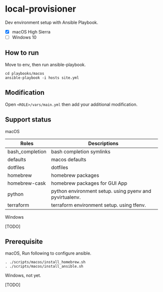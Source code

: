 # local-provisioner

Dev environment setup with Ansible Playbook.

- [x] macOS High Sierra
- [ ] Windows 10

## How to run

Move to env, then run ansible-playbook.

```shell
cd playbooks/macos
ansible-playbook -i hosts site.yml
```

## Modification

Open `<ROLE>/vars/main.yml` then add your additional modification.

## Support status

macOS

Roles | Descriptions
---- | ----
bash_completion | bash completion symlinks
defaults | macos defaults
dotfiles | dotfiles
homebrew | homebrew packages
homebrew-cask | homebrew packages for GUI App
python | python environment setup. using pyenv and pyvirtualenv.
terraform | terraform environment setup. using tfenv.

Windows

[TODO]

## Prerequisite

macOS, Run following to configure ansible.

```shell
. ./scripts/macos/install_homebrew.sh
. ./scripts/macos/install_ansible.sh
```

Windows, not yet.

[TODO]